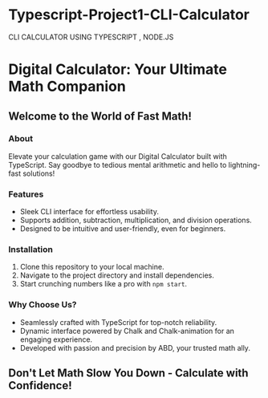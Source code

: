 # Typescript-Project1-CLI-Calculator
CLI CALCULATOR USING TYPESCRIPT , NODE.JS
# Digital Calculator: Your Ultimate Math Companion

## Welcome to the World of Fast Math!

### About
Elevate your calculation game with our Digital Calculator built with TypeScript. Say goodbye to tedious mental arithmetic and hello to lightning-fast solutions!

### Features
- Sleek CLI interface for effortless usability.
- Supports addition, subtraction, multiplication, and division operations.
- Designed to be intuitive and user-friendly, even for beginners.

### Installation
1. Clone this repository to your local machine.
2. Navigate to the project directory and install dependencies.
3. Start crunching numbers like a pro with `npm start`.

### Why Choose Us?
- Seamlessly crafted with TypeScript for top-notch reliability.
- Dynamic interface powered by Chalk and Chalk-animation for an engaging experience.
- Developed with passion and precision by ABD, your trusted math ally.

## Don't Let Math Slow You Down - Calculate with Confidence!


